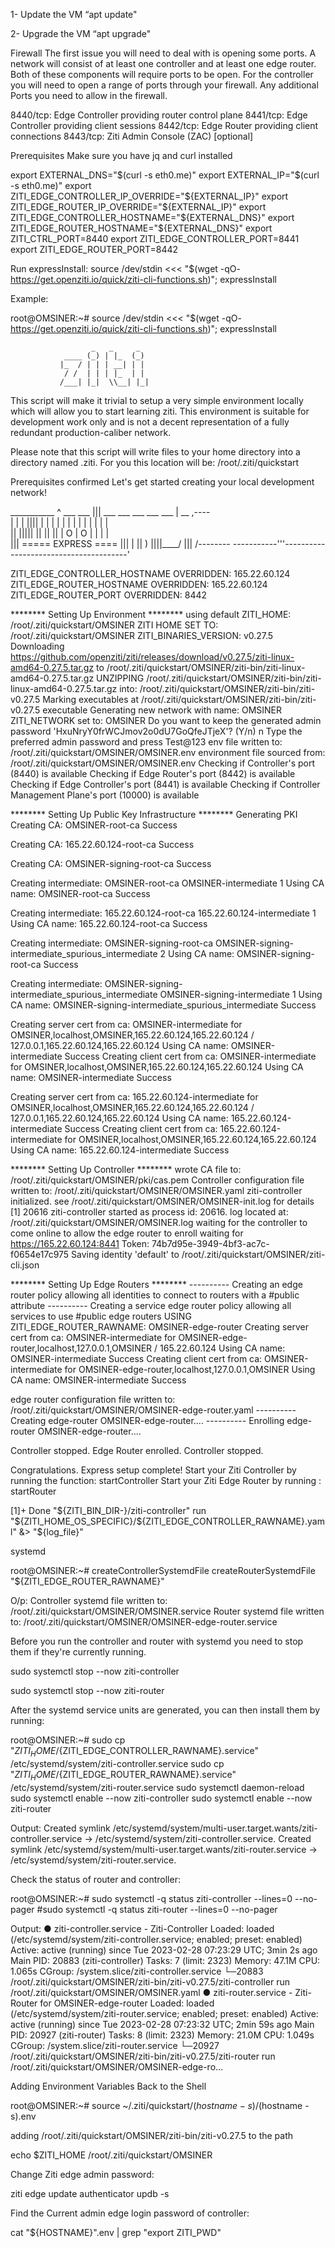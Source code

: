 1- Update the VM  “apt update"

2- Upgrade the VM “apt upgrade"

Firewall
The first issue you will need to deal with is opening some ports. A network will consist of at least one controller and at least one edge router. Both of these components will require ports to be open. For the controller you will need to open a range of ports through your firewall. Any additional Ports you need to allow in the firewall.

8440/tcp: Edge Controller providing router control plane
8441/tcp: Edge Controller providing client sessions
8442/tcp: Edge Router providing client connections
8443/tcp: Ziti Admin Console (ZAC) [optional]

Prerequisites
Make sure you have jq and curl installed

export EXTERNAL_DNS="$(curl -s eth0.me)"
export EXTERNAL_IP="$(curl -s eth0.me)"
export ZITI_EDGE_CONTROLLER_IP_OVERRIDE="${EXTERNAL_IP}"
export ZITI_EDGE_ROUTER_IP_OVERRIDE="${EXTERNAL_IP}"
export ZITI_EDGE_CONTROLLER_HOSTNAME="${EXTERNAL_DNS}"
export ZITI_EDGE_ROUTER_HOSTNAME="${EXTERNAL_DNS}"
export ZITI_CTRL_PORT=8440
export ZITI_EDGE_CONTROLLER_PORT=8441
export ZITI_EDGE_ROUTER_PORT=8442

 

Run expressInstall:
 source /dev/stdin <<< "$(wget -qO- https://get.openziti.io/quick/ziti-cli-functions.sh)"; expressInstall

 

Example:

root@OMSINER:~# source /dev/stdin <<< "$(wget -qO- https://get.openziti.io/quick/ziti-cli-functions.sh)"; expressInstall


                      _   _     _
                ____ (_) | |_  (_)
               |_  / | | | __| | |
                / /  | | | |_  | |
               /___| |_|  \\__| |_|
This script will make it trivial to setup a very simple environment locally which will allow you to start
learning ziti. This environment is suitable for development work only and is not a decent representation of
a fully redundant production-caliber network.

Please note that this script will write files to your home directory into a directory named .ziti.
For you this location will be: /root/.ziti/quickstart

Prerequisites confirmed
Let's get started creating your local development network!

___________   ^
 ___   ___ |||  ___   ___   ___    ___ ___  |   __  ,----\
|   | |   |||| |   | |   | |   |  |   |   | |  |  | |\
|| ||||| || || ||  | O | O | |  |  |        \
           ||| ===== EXPRESS ==== ||| |  ||         )
||||____/
           |||                                        /--------
-----------'''---------------------------------------'

ZITI_EDGE_CONTROLLER_HOSTNAME OVERRIDDEN: 165.22.60.124
ZITI_EDGE_ROUTER_HOSTNAME OVERRIDDEN: 165.22.60.124
ZITI_EDGE_ROUTER_PORT OVERRIDDEN: 8442

******** Setting Up Environment ********
using default ZITI_HOME: /root/.ziti/quickstart/OMSINER
ZITI HOME SET TO: /root/.ziti/quickstart/OMSINER
ZITI_BINARIES_VERSION: v0.27.5
Downloading https://github.com/openziti/ziti/releases/download/v0.27.5/ziti-linux-amd64-0.27.5.tar.gz to /root/.ziti/quickstart/OMSINER/ziti-bin/ziti-linux-amd64-0.27.5.tar.gz
UNZIPPING /root/.ziti/quickstart/OMSINER/ziti-bin/ziti-linux-amd64-0.27.5.tar.gz into: /root/.ziti/quickstart/OMSINER/ziti-bin/ziti-v0.27.5
Marking executables at /root/.ziti/quickstart/OMSINER/ziti-bin/ziti-v0.27.5 executable
Generating new network with name: OMSINER
ZITI_NETWORK set to: OMSINER
Do you want to keep the generated admin password 'HxuNryY0frWCJmov2o0dU7GoQfeJTjeX'? (Y/n) n
Type the preferred admin password and press <enter>Test@123
env file written to: /root/.ziti/quickstart/OMSINER/OMSINER.env
environment file sourced from: /root/.ziti/quickstart/OMSINER/OMSINER.env
Checking if Controller's port (8440) is available
Checking if Edge Router's port (8442) is available
Checking if Edge Controller's port (8441) is available
Checking if Controller Management Plane's port (10000) is available

******** Setting Up Public Key Infrastructure ********
Generating PKI
Creating CA: OMSINER-root-ca
Success

Creating CA: 165.22.60.124-root-ca
Success

Creating CA: OMSINER-signing-root-ca
Success

Creating intermediate: OMSINER-root-ca OMSINER-intermediate 1
Using CA name:  OMSINER-root-ca
Success

Creating intermediate: 165.22.60.124-root-ca 165.22.60.124-intermediate 1
Using CA name:  165.22.60.124-root-ca
Success

Creating intermediate: OMSINER-signing-root-ca OMSINER-signing-intermediate_spurious_intermediate 2
Using CA name:  OMSINER-signing-root-ca
Success

Creating intermediate: OMSINER-signing-intermediate_spurious_intermediate OMSINER-signing-intermediate 1
Using CA name:  OMSINER-signing-intermediate_spurious_intermediate
Success

Creating server cert from ca: OMSINER-intermediate for OMSINER,localhost,OMSINER,165.22.60.124,165.22.60.124 / 127.0.0.1,165.22.60.124,165.22.60.124
Using CA name:  OMSINER-intermediate
Success
Creating client cert from ca: OMSINER-intermediate for OMSINER,localhost,OMSINER,165.22.60.124,165.22.60.124
Using CA name:  OMSINER-intermediate
Success

Creating server cert from ca: 165.22.60.124-intermediate for OMSINER,localhost,OMSINER,165.22.60.124,165.22.60.124 / 127.0.0.1,165.22.60.124,165.22.60.124
Using CA name:  165.22.60.124-intermediate
Success
Creating client cert from ca: 165.22.60.124-intermediate for OMSINER,localhost,OMSINER,165.22.60.124,165.22.60.124
Using CA name:  165.22.60.124-intermediate
Success

******** Setting Up Controller ********
wrote CA file to: /root/.ziti/quickstart/OMSINER/pki/cas.pem
Controller configuration file written to: /root/.ziti/quickstart/OMSINER/OMSINER.yaml
ziti-controller initialized. see /root/.ziti/quickstart/OMSINER/OMSINER-init.log for details
[1] 20616
ziti-controller started as process id: 20616. log located at: /root/.ziti/quickstart/OMSINER/OMSINER.log
waiting for the controller to come online to allow the edge router to enroll
waiting for https://165.22.60.124:8441
Token: 74b7d95e-3949-4bf3-ac7c-f0654e17c975
Saving identity 'default' to /root/.ziti/quickstart/OMSINER/ziti-cli.json

******** Setting Up Edge Routers ********
----------  Creating an edge router policy allowing all identities to connect to routers with a #public attribute
----------  Creating a service edge router policy allowing all services to use #public edge routers
USING ZITI_EDGE_ROUTER_RAWNAME: OMSINER-edge-router
Creating server cert from ca: OMSINER-intermediate for OMSINER-edge-router,localhost,127.0.0.1,OMSINER / 165.22.60.124
Using CA name:  OMSINER-intermediate
Success
Creating client cert from ca: OMSINER-intermediate for OMSINER-edge-router,localhost,127.0.0.1,OMSINER
Using CA name:  OMSINER-intermediate
Success

edge router configuration file written to: /root/.ziti/quickstart/OMSINER/OMSINER-edge-router.yaml
----------  Creating edge-router OMSINER-edge-router....
----------  Enrolling edge-router OMSINER-edge-router....

Controller stopped.
Edge Router enrolled. Controller stopped.

Congratulations. Express setup complete!
Start your Ziti Controller by running the function: startController
Start your Ziti Edge Router by running : startRouter

[1]+  Done                    "${ZITI_BIN_DIR-}/ziti-controller" run "${ZITI_HOME_OS_SPECIFIC}/${ZITI_EDGE_CONTROLLER_RAWNAME}.yaml" &> "${log_file}"

systemd

root@OMSINER:~# createControllerSystemdFile
createRouterSystemdFile "${ZITI_EDGE_ROUTER_RAWNAME}"

O/p:
Controller systemd file written to: /root/.ziti/quickstart/OMSINER/OMSINER.service
Router systemd file written to: /root/.ziti/quickstart/OMSINER/OMSINER-edge-router.service

 

Before you run the controller and router with systemd you need to stop them if they're currently running.

sudo systemctl stop --now ziti-controller

sudo systemctl stop --now ziti-router

After the systemd service units are generated, you can then install them by running:

root@OMSINER:~# sudo cp "${ZITI_HOME}/${ZITI_EDGE_CONTROLLER_RAWNAME}.service" /etc/systemd/system/ziti-controller.service
sudo cp "${ZITI_HOME}/${ZITI_EDGE_ROUTER_RAWNAME}.service" /etc/systemd/system/ziti-router.service
sudo systemctl daemon-reload
sudo systemctl enable --now ziti-controller
sudo systemctl enable --now ziti-router

Output:
Created symlink /etc/systemd/system/multi-user.target.wants/ziti-controller.service → /etc/systemd/system/ziti-controller.service.
Created symlink /etc/systemd/system/multi-user.target.wants/ziti-router.service → /etc/systemd/system/ziti-router.service.

Check the status of router and controller:

root@OMSINER:~# sudo systemctl -q status ziti-controller --lines=0 --no-pager
                             #sudo systemctl -q status ziti-router --lines=0 --no-pager

Output:
● ziti-controller.service - Ziti-Controller
     Loaded: loaded (/etc/systemd/system/ziti-controller.service; enabled; preset: enabled)
     Active: active (running) since Tue 2023-02-28 07:23:29 UTC; 3min 2s ago
   Main PID: 20883 (ziti-controller)
      Tasks: 7 (limit: 2323)
     Memory: 47.1M
        CPU: 1.065s
     CGroup: /system.slice/ziti-controller.service
             └─20883 /root/.ziti/quickstart/OMSINER/ziti-bin/ziti-v0.27.5/ziti-controller run /root/.ziti/quickstart/OMSINER/OMSINER.yaml
● ziti-router.service - Ziti-Router for OMSINER-edge-router
     Loaded: loaded (/etc/systemd/system/ziti-router.service; enabled; preset: enabled)
     Active: active (running) since Tue 2023-02-28 07:23:32 UTC; 2min 59s ago
   Main PID: 20927 (ziti-router)
      Tasks: 8 (limit: 2323)
     Memory: 21.0M
        CPU: 1.049s
     CGroup: /system.slice/ziti-router.service
             └─20927 /root/.ziti/quickstart/OMSINER/ziti-bin/ziti-v0.27.5/ziti-router run /root/.ziti/quickstart/OMSINER/OMSINER-edge-ro…

Adding Environment Variables Back to the Shell

root@OMSINER:~# source ~/.ziti/quickstart/$(hostname -s)/$(hostname -s).env

adding /root/.ziti/quickstart/OMSINER/ziti-bin/ziti-v0.27.5 to the path

echo $ZITI_HOME
/root/.ziti/quickstart/OMSINER

 

Change Ziti edge admin password:

ziti edge update authenticator updb -s

Find the Current admin edge login password of controller:

cat "${HOSTNAME}".env | grep "export ZITI_PWD"
